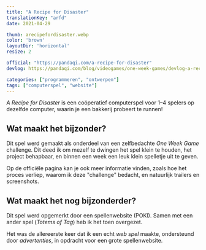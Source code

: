 ```yaml
---
title: "A Recipe for Disaster"
translationKey: "arfd"
date: 2021-04-29

thumb: arecipefordisaster.webp
color: 'brown'
layoutDir: 'horizontal'
resize: 2

official: "https://pandaqi.com/a-recipe-for-disaster"
devlog: https://pandaqi.com/blog/videogames/one-week-games/devlog-a-recipe-for-disaster

categories: ["programmeren", "ontwerpen"]
tags: ["computerspel", "website"]
---
```


_A Recipe for Disaster_ is een coöperatief computerspel voor 1&ndash;4 spelers op dezelfde computer, waarin je een bakkerij probeert te runnen!

## Wat maakt het bijzonder?
Dit spel werd gemaakt als onderdeel van een zelfbedachte _One Week Game_ challenge. Dit deed ik om mezelf te dwingen het spel klein te houden, het project behapbaar, en binnen een week een leuk klein spelletje uit te geven.

Op de officiële pagina kan je ook meer informatie vinden, zoals hoe het proces verliep, waarom ik deze "challenge" bedacht, en natuurlijk trailers en screenshots.

## Wat maakt het nog bijzonderder?
Dit spel werd opgemerkt door een spellenwebsite (POKI). Samen met een ander spel (_Totems of Tag_) heb ik het toen overgezet.

Het was de allereerste keer dat ik een echt _web spel_ maakte, ondersteund door _advertenties_, in opdracht voor een grote spellenwebsite.